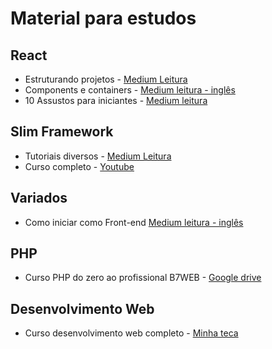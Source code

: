 # Material para estudos

## React

* Estruturando projetos - [Medium Leitura](https://medium.com/reactbrasil/react-estruturando-projetos-e-nomeando-componentes-b62ddad69a11)
* Components e containers - [Medium leitura - inglês](https://medium.com/@dan_abramov/smart-and-dumb-components-7ca2f9a7c7d0) 
* 10 Assustos para iniciantes - [Medium leitura](https://medium.com/reactbrasil/10-assuntos-que-todo-iniciante-em-react-deve-ficar-por-dentro-a990dd1b0461)

## Slim Framework 

* Tutoriais diversos - [Medium Leitura](https://medium.com/@fidelissauro)
* Curso completo - [Youtube](https://www.youtube.com/channel/UCK-OjGFLEJg6Fz6uZ4AsdIg/playlists)

## Variados

* Como iniciar como Front-end [Medium leitura - inglês](https://medium.freecodecamp.org/how-to-get-hired-as-a-junior-web-developer-its-hard-but-you-can-do-it-f680c20f0285)

## PHP

* Curso PHP do zero ao profissional B7WEB - [Google drive](https://drive.google.com/drive/folders/0B9Oh95vNc8dRVUhhLWp0QXZZeFE)

## Desenvolvimento Web

* Curso desenvolvimento web completo - [Minha teca](http://minhateca.com.br/Cognitionis/Cursos/Curso+Desenvolvedor+Web)


